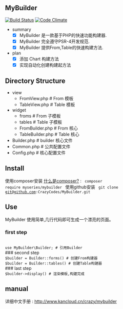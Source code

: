 ## MyBuilder
[![Build Status](https://travis-ci.org/CrazyCodes/MyBuilder.svg?branch=master)](https://travis-ci.org/CrazyCodes/MyBuilder)
[![Code Climate](https://codeclimate.com/github/CrazyCodes/MyBuilder/badges/gpa.svg)](https://codeclimate.com/github/CrazyCodes/MyBuilder) 
- summary
    - [x] MyBuilder 是一款基于PHP的快速功能构建器.
    - [x] MyBuilder 完全遵守PSR-4开发规范.
    - [x] MyBuilder 提供From,Table的快速构建方法.
- plan
    - [x] 添加 Chart 构建方法
    - [x] 实现自动化创建构建起方法
    
## Directory Structure
- view 
    - FromView.php # From 模板
    - TableView.php # Table 模板
- widget
    - froms # From 子模板
    - tables # Table 子模板
    - FromBuilder.php # From 核心
    - TableBuilder.php # Table 核心
- Builder.php # builder 核心文件
- Common.php  # 公共配置文件
- Config.php  # 核心配置文件 

## Install
使用composer安装 <a href="https://getcomposer.org/">什么是composer?</a> :
<code>
    composer require myseries/mybuilder
</code>
使用github安装 
<code>
git clone git@github.com:CrazyCodes/MyBuilder.git
</code>
## Use
MyBuilder 使用简单,几行代码即可生成一个漂亮的页面。
### first step
<code>
use MyBuilder\Builder; # 引用Builder
</code>
### second step
<code>
$builder = Builder::forms() # 创建From构建器
$builder = Builder::tables() # 创建Table构建器
</code>
### last step
<code>
$builder->display() # 渲染模板,构建完成
</code>

## manual
详细中文手册 : http://www.kancloud.cn/crazy/mybuilder
